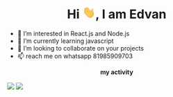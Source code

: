 
<h1 align="center">Hi <img src="https://raw.githubusercontent.com/ABSphreak/ABSphreak/master/gifs/Hi.gif" width="30px">, I am  Edvan </h1>


- 👀 I’m interested in React.js and Node.js
- 🌱 I’m currently learning javascript
- 💞️ I’m looking to collaborate on your projects
- 📫 reach me on whatsapp 81985909703



<p align="center"><b>my activity</b></p>

<a	align="center" ><img	align="center" src="https://github-readme-stats.vercel.app/api/top-langs/?username=edsay12&layout=compact&hide=TSQL&theme=chartreuse-dark"></a>
<a align="center" ><img	align="center" src="https://github-readme-stats.vercel.app/api?username=edsay12&count_private=true&show_icons=true&&theme=chartreuse-dark&include_all_commits=true" width="400"></a> 

<!---
edsay12/edsay12 is a ✨ special ✨ repository because its `README.md` (this file) appears on your GitHub profile.
You can click the Preview link to take a look at your changes.
--->

